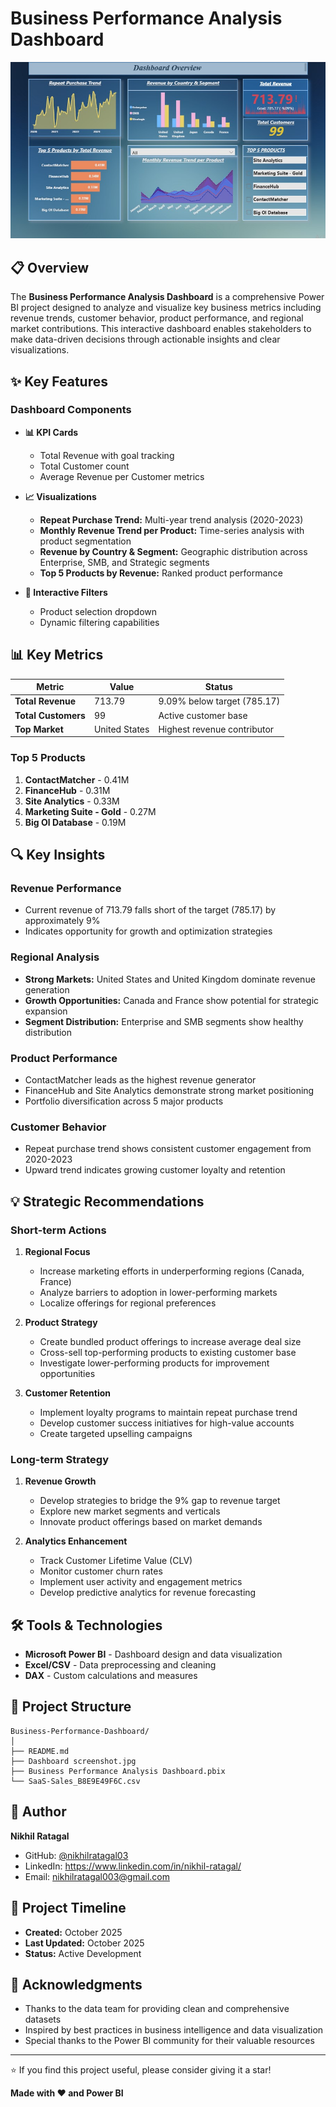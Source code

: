 # Business Performance Analysis Dashboard

![Dashboard Overview](Dashboard%20screenshot.jpg)

## 📋 Overview

The **Business Performance Analysis Dashboard** is a comprehensive Power BI project designed to analyze and visualize key business metrics including revenue trends, customer behavior, product performance, and regional market contributions. This interactive dashboard enables stakeholders to make data-driven decisions through actionable insights and clear visualizations.

## ✨ Key Features

### Dashboard Components

- **📊 KPI Cards**
  - Total Revenue with goal tracking
  - Total Customer count
  - Average Revenue per Customer metrics

- **📈 Visualizations**
  - **Repeat Purchase Trend:** Multi-year trend analysis (2020-2023)
  - **Monthly Revenue Trend per Product:** Time-series analysis with product segmentation
  - **Revenue by Country & Segment:** Geographic distribution across Enterprise, SMB, and Strategic segments
  - **Top 5 Products by Revenue:** Ranked product performance

- **🎯 Interactive Filters**
  - Product selection dropdown
  - Dynamic filtering capabilities

## 📊 Key Metrics

| Metric | Value | Status |
|--------|-------|--------|
| **Total Revenue** | 713.79 | 9.09% below target (785.17) |
| **Total Customers** | 99 | Active customer base |
| **Top Market** | United States | Highest revenue contributor |

### Top 5 Products

1. **ContactMatcher** - 0.41M
2. **FinanceHub** - 0.31M
3. **Site Analytics** - 0.33M
4. **Marketing Suite - Gold** - 0.27M
5. **Big Ol Database** - 0.19M

## 🔍 Key Insights

### Revenue Performance
- Current revenue of 713.79 falls short of the target (785.17) by approximately 9%
- Indicates opportunity for growth and optimization strategies

### Regional Analysis
- **Strong Markets:** United States and United Kingdom dominate revenue generation
- **Growth Opportunities:** Canada and France show potential for strategic expansion
- **Segment Distribution:** Enterprise and SMB segments show healthy distribution

### Product Performance
- ContactMatcher leads as the highest revenue generator
- FinanceHub and Site Analytics demonstrate strong market positioning
- Portfolio diversification across 5 major products

### Customer Behavior
- Repeat purchase trend shows consistent customer engagement from 2020-2023
- Upward trend indicates growing customer loyalty and retention

## 💡 Strategic Recommendations

### Short-term Actions
1. **Regional Focus**
   - Increase marketing efforts in underperforming regions (Canada, France)
   - Analyze barriers to adoption in lower-performing markets
   - Localize offerings for regional preferences

2. **Product Strategy**
   - Create bundled product offerings to increase average deal size
   - Cross-sell top-performing products to existing customer base
   - Investigate lower-performing products for improvement opportunities

3. **Customer Retention**
   - Implement loyalty programs to maintain repeat purchase trend
   - Develop customer success initiatives for high-value accounts
   - Create targeted upselling campaigns

### Long-term Strategy
1. **Revenue Growth**
   - Develop strategies to bridge the 9% gap to revenue target
   - Explore new market segments and verticals
   - Innovate product offerings based on market demands

2. **Analytics Enhancement**
   - Track Customer Lifetime Value (CLV)
   - Monitor customer churn rates
   - Implement user activity and engagement metrics
   - Develop predictive analytics for revenue forecasting

## 🛠️ Tools & Technologies

- **Microsoft Power BI** - Dashboard design and data visualization
- **Excel/CSV** - Data preprocessing and cleaning
- **DAX** - Custom calculations and measures

## 📁 Project Structure

```
Business-Performance-Dashboard/
│
├── README.md
├── Dashboard screenshot.jpg
├── Business Performance Analysis Dashboard.pbix
└── SaaS-Sales_B8E9E49F6C.csv
```

## 👤 Author

**Nikhil Ratagal**

- GitHub: [@nikhilratagal03](https://github.com/nikhilratagal03)
- LinkedIn: https://www.linkedin.com/in/nikhil-ratagal/
- Email: nikhilratagal003@gmail.com

## 📅 Project Timeline

- **Created:** October 2025
- **Last Updated:** October 2025
- **Status:** Active Development

## 🙏 Acknowledgments

- Thanks to the data team for providing clean and comprehensive datasets
- Inspired by best practices in business intelligence and data visualization
- Special thanks to the Power BI community for their valuable resources

---

⭐ If you find this project useful, please consider giving it a star!

**Made with ❤️ and Power BI**
